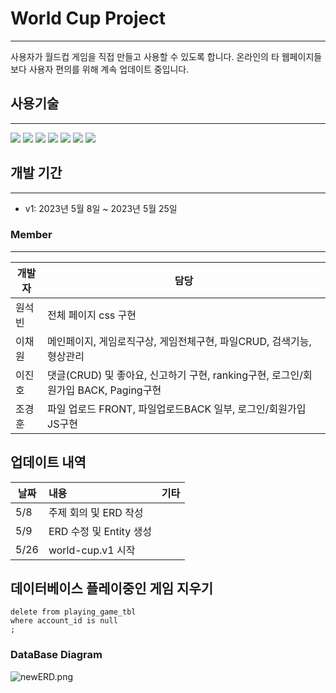 # World Cup Project

---

사용자가 월드컵 게임을 직접 만들고 사용할 수 있도록 합니다. 온라인의 타 웹페이지들 보다 사용자 편의를 위해 계속 업데이트 중입니다.


## 사용기술 

---

<img src="https://img.shields.io/badge/java-007396?style=for-the-badge&logo=java&logoColor=white">
<img src="https://img.shields.io/badge/html5-E34F26?style=for-the-badge&logo=html5&logoColor=white">
<img src="https://img.shields.io/badge/css-1572B6?style=for-the-badge&logo=css3&logoColor=white">
<img src="https://img.shields.io/badge/javascript-F7DF1E?style=for-the-badge&logo=javascript&logoColor=black">
<img src="https://img.shields.io/badge/mariaDB-003545?style=for-the-badge&logo=mariaDB&logoColor=white">
<img src="https://img.shields.io/badge/gradle-02303A?style=for-the-badge&logo=gradle&logoColor=white">
<img src="https://img.shields.io/badge/github-181717?style=for-the-badge&logo=github&logoColor=white">



## 개발 기간

---

* v1: 2023년 5월 8일 ~ 2023년 5월 25일 

### Member

---

| 개발자 | 담당          |
|-----|-------------|
| 원석빈 | 전체 페이지 css 구현  |
| 이채원 | 메인페이지, 게임로직구상, 게임전체구현, 파일CRUD, 검색기능, 형상관리    | 
| 이진호 | 댓글(CRUD) 및 좋아요, 신고하기 구현, ranking구현, 로그인/회원가입 BACK, Paging구현 |
| 조경훈 | 파일 업로드 FRONT, 파일업로드BACK 일부, 로그인/회원가입 JS구현     |



## 업데이트 내역

| 날짜  | 내용                 | 기타 |
|-----|:-------------------|:---|
| 5/8 | 주제 회의 및 ERD 작성     |    |
| 5/9 | ERD 수정 및 Entity 생성 |   |
| 5/26 | world-cup.v1 시작  |   |

## 데이터베이스 플레이중인 게임 지우기

```
delete from playing_game_tbl
where account_id is null
;
```


### DataBase Diagram

![newERD.png](diagram%2FnewERD.png)
